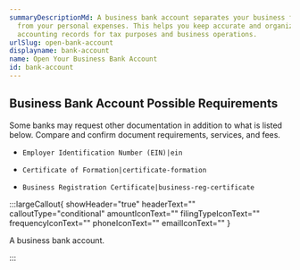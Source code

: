 ```yaml
---
summaryDescriptionMd: A business bank account separates your business finances
  from your personal expenses. This helps you keep accurate and organized
  accounting records for tax purposes and business operations.
urlSlug: open-bank-account
displayname: bank-account
name: Open Your Business Bank Account
id: bank-account
---
```


## Business Bank Account Possible Requirements

Some banks may request other documentation in addition to what is listed below. Compare and confirm document requirements, services, and fees.

- `Employer Identification Number (EIN)|ein`

- `Certificate of Formation|certificate-formation`

- `Business Registration Certificate|business-reg-certificate`

:::largeCallout{ showHeader="true" headerText="" calloutType="conditional" amountIconText="" filingTypeIconText="" frequencyIconText="" phoneIconText="" emailIconText="" }

A business bank account.

:::
